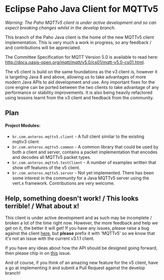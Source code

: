 # Eclipse Paho Java Client for MQTTv5

_Warning: The Paho MQTTv5 client is under active development and so can expect breaking changes whilst in the develop branch._

This branch of the Paho Java client is the home of the new MQTTv5 client implementation. This is very much a work in progress, so any feedback / and contributions will be appreciated.

The Committee Specification for MQTT Version 5.0 is available to read here: http://docs.oasis-open.org/mqtt/mqtt/v5.0/cs01/mqtt-v5.0-cs01.html.

The v5 client is build on the same foundations as the v3 client is, however it is targeting Java 8 and above, allowing us to take advantages of more modern Java APIs to aid development and use. Any important fixes for the core engine can be ported between the two clients to take advantage of any performance or stability improvements. It is also being heavily refactored using lessons learnt from the v3 client and feedback from the community.

## Plan

#### Project Modules:
* `br.com.anteros.mqttv5.client` - A full client similar to the existing mqttv3 client
* `br.com.anteros.mqttv5.common` - A common library that could be used by both a client and server, contains a packet implementation that encodes and decodes all MQTTv5 packet types.
* `br.com.anteros.mqttv5.testClient` - A number of examples written that show off features of the v5 client.
* `br.com.anteros.mqttv5.server` - Not yet implemented. There has been some interest in the community for a Java MQTTv5 server using the vert.x framework. Contributions are very welcome.

## Help, something doesn't work! / This looks terrible! / What about x!

This client is under active development and as such may be incomplete / broken a lot of the time right now. However, the more feedback and help we get on it, the better it will get! If you have any issues, please raise a bug against the client [here](https://github.com/eclipse/paho.mqtt.java/issues), but **please** prefix it with 'MQTTv5' so we know that it's not an issue with the current v3.1.1 client.

If you have any ideas about how the API should be designed going forward, then please chip in on [this](https://github.com/eclipse/paho.mqtt.java/issues/389) issue.

And of course, if you think of an amazing new feature for the v5 client, have a go at implementing it and submit a Pull Request against the develop branch!